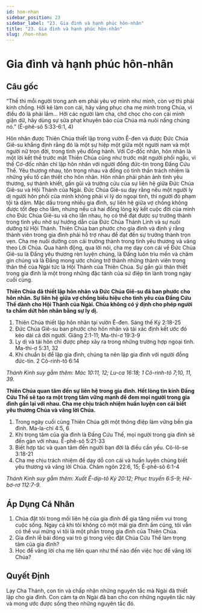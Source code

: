 ```yaml
---
id: hon-nhan
sidebar_position: 23
sidebar_label: "23. Gia đình và hạnh phúc hôn-nhân"
title: "23. Gia đình và hạnh phúc hôn-nhân"
slug: /hon-nhan
---
```


Gia đình và hạnh phúc hôn-nhân
====

## Câu gốc

“Thế thì mỗi người trong anh em phải yêu vợ mình như mình, còn vợ thì phải kính chồng. Hỡi kẻ làm con cái, hãy vâng phục cha mẹ mình trong Chúa, vì điều đó là phải lắm... Hỡi các người làm cha, chớ chọc cho con cái mình giận dữ, hãy dùng sự sửa phạt khuyên bảo của Chúa mà nuôi nấng chúng nó.” (Ê-phê-sô 5:33-6:1, 4)

Hôn nhân được Thiên Chúa thiết lập trong vườn Ê-đen và được Đức Chúa Giê-su khẳng định rằng đó là một sự hiệp một giữa một người nam và một người nữ trọn đời, trong tình yêu đồng hành. Với Cơ-đốc nhân, hôn nhân là một lời kết thề trước mặt Thiên Chúa cũng như trước mặt người phối ngẫu, vì thế Cơ-đốc nhân chỉ lập hôn nhân với người đồng đức-tin trong Đấng Cứu Thế. Yêu thương nhau, tôn trọng nhau và đồng có tinh thần trách nhiệm là những yếu tố cần thiết cho hôn nhân. Hôn nhân phải phản ảnh tình yêu thương, sự thánh khiết, gần gũi và trường cửu của sự liên hệ giữa Đức Chúa Giê-su và Hội Thánh của Ngài. Đức Chúa Giê-su dạy rằng nếu một người ly dị người hôn phối của mình không phải vì lý do ngoại tình, thì người đó phạm tội tà dâm. Mặc dầu trong nhiều gia đình, sự liên hệ giữa vợ chồng không được tốt đẹp cho lắm, nhưng nếu cả hai đồng lòng ký kết cuộc đời của mình cho Đức Chúa Giê-su và cho lẫn nhau, họ có thể đạt được sự trưởng thành trong tình yêu nhờ sự hướng dẫn của Đức Chúa Thánh Linh và sự nuôi dưỡng từ Hội Thánh. Thiên Chúa ban phước cho gia đình và định ý rằng thành viên trong gia đình phải hỗ trợ nhau để đạt đến sự trưởng thành trọn vẹn. Cha mẹ nuôi dưỡng con cái trưởng thành trong tình yêu thương và vâng theo Lời Chúa. Qua hành động, qua lời nói, cha mẹ dạy con cái về Đức Chúa Giê-su là Đấng yêu thương rèn luyện chúng, là Đấng luôn trìu mến và chăm gìn chúng và là Đấng mong ước chúng trở thành những thành viên trong thân thể của Ngài tức là Hội Thánh của Thiên Chúa. Sự gần gũi thân thiết trong gia đình là một trong những đặc tánh của sứ điệp tin lành trong ngày cuối cùng.

**Thiên Chúa đã thiết lập hôn nhân và Đức Chúa Giê-su đã ban phước cho hôn nhân. Sự liên hệ giữa vợ chồng biểu hiệu cho tình yêu của Đấng Cứu Thế dành cho Hội Thánh của Ngài. Chúa không có ý định cho phép người ta chấm dứt hôn nhân bằng sự ly dị.**

1. Thiên Chúa thiết lập hôn nhân tại vườn Ê-đen. Sáng thế Ký 2:18-25
2. Đức Chúa Giê-su ban phước cho hôn nhân và tái xác định kết ước đó kéo dài cả đời người. Giăng 2:1-11; Ma-thi-ơ 19:3-9
3. Ly dị và tái hôn chỉ được phép xảy ra trong những trường hợp ngoại tình. Ma-thi-ơ 5:31, 32
4. Khi chuẩn bị để lập gia đình, chúng ta nên lập gia đình với người đồng đức-tin. 2 Cô-rinh-tô 6:14

*Thánh Kinh suy gẫm thêm: Mác 10:11, 12; Lu-ca 16:18; 1 Cô-rinh-tô 7;10, 11, 39.*

**Thiên Chúa quan tâm đến sự liên hệ trong gia đình. Hết lòng tin kính Đấng Cứu Thế sẽ tạo ra một trọng tâm vững mạnh để đem mọi người trong gia đình gần lại với nhau. Cha mẹ chịu trách nhiệm huấn luyện con cái biết yêu thương Chúa và vâng lời Chúa.**

1. Trong ngày cuối cùng Thiên Chúa gởi một thông điệp làm vững bền gia đình. Ma-la-chi 4:5, 6
2. Khi trọng tâm của gia đình là Đấng Cứu Thế, mọi người trong gia đình sẽ đến gàn với nhau. Ê-phê-sô 5:21-33
3. Biết hợp tác và quan tâm đến người bạn đời là điều cần yếu. Cô-lô-se 3:18-21
4. Cha mẹ chịu trách nhiệm để dạy dỗ con cái và huấn luyện chúng biết yêu thương và vâng lời Chúa. Châm ngôn 22:6, 15; Ê-phê-sô 6:1-4

*Thánh Kinh suy gẫm thêm: Xuất Ê-díp-tô Ký 20:12; Phục truyền 6:5-9; Hê-bơ-rơ 112:7-9.*

## Áp Dụng Cá Nhân

1. Chúa đặt tôi trong mối liên hệ của gia đình để gia tăng niềm vui trong cuộc sống. Ngay cả khi tôi không có một mái gia đình ấm cúng, tôi vẫn có thể vui mừng vì tôi là một phần trong gia đình của Thiên Chúa.
2. Gia đình lễ bái đóng vai trò gì trong việc đặt Chúa Cứu Thế làm trọng tâm của gia đình?
3. Học để vâng lời cha mẹ liên quan như thế nào đến việc học để vâng lời Chúa?

## Quyết Định

Lạy Cha Thánh, con tin và chấp nhận những nguyên tắc mà Ngài đã thiết lập cho gia đình. Con cảm tạ ơn Ngài đã ban cho con những nguyên tắc này và mong ước được sống theo những nguyên tắc đó.
